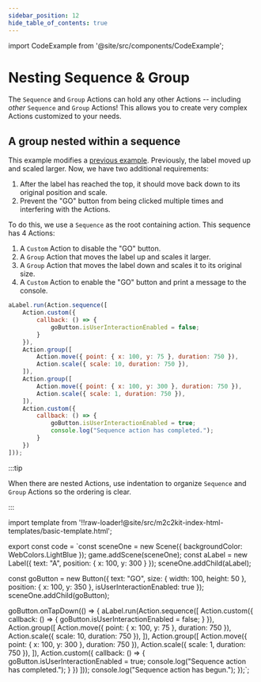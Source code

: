 ```yaml
---
sidebar_position: 12
hide_table_of_contents: true
---
```


import CodeExample from '@site/src/components/CodeExample';

# Nesting Sequence & Group

The `Sequence` and `Group` Actions can hold any other Actions -- including *other* `Sequence` and `Group` Actions! This allows you to create very complex Actions customized to your needs.

## A group nested within a sequence

This example modifies a [previous example](./group). Previously, the label moved up and scaled larger. Now, we have two additional requirements:

1. After the label has reached the top, it should move back down to its original position and scale.
2. Prevent the "GO" button from being clicked multiple times and interfering with the Actions.

To do this, we use a `Sequence` as the root containing action. This sequence has 4 Actions:

1. A `Custom` Action to disable the "GO" button.
2. A `Group` Action that moves the label up and scales it larger.
3. A `Group` Action that moves the label down and scales it to its original size.
4. A `Custom` Action to enable the "GO" button and print a message to the console.

```js
aLabel.run(Action.sequence([
    Action.custom({
        callback: () => {
            goButton.isUserInteractionEnabled = false;
        }
    }),
    Action.group([
        Action.move({ point: { x: 100, y: 75 }, duration: 750 }),
        Action.scale({ scale: 10, duration: 750 }),
    ]),
    Action.group([
        Action.move({ point: { x: 100, y: 300 }, duration: 750 }),
        Action.scale({ scale: 1, duration: 750 }),
    ]),
    Action.custom({
        callback: () => {
            goButton.isUserInteractionEnabled = true;
            console.log("Sequence action has completed.");
        }
    })
]));
```

:::tip

When there are nested Actions, use indentation to organize `Sequence` and `Group` Actions so the ordering is clear.

:::

import template from '!!raw-loader!@site/src/m2c2kit-index-html-templates/basic-template.html';

export const code = `const sceneOne = new Scene({ backgroundColor: WebColors.LightBlue });
game.addScene(sceneOne);
const aLabel = new Label({ text: "A", position: { x: 100, y: 300 } });
sceneOne.addChild(aLabel);
 
const goButton = new Button({
    text: "GO",
    size: { width: 100, height: 50 },
    position: { x: 100, y: 350 },
    isUserInteractionEnabled: true
});
sceneOne.addChild(goButton);
 
goButton.onTapDown(() => {
    aLabel.run(Action.sequence([
        Action.custom({
            callback: () => {
                goButton.isUserInteractionEnabled = false;
            }
        }),
        Action.group([
            Action.move({ point: { x: 100, y: 75 }, duration: 750 }),
            Action.scale({ scale: 10, duration: 750 }),
        ]),
        Action.group([
            Action.move({ point: { x: 100, y: 300 }, duration: 750 }),
            Action.scale({ scale: 1, duration: 750 }),
        ]),
        Action.custom({
            callback: () => {
                goButton.isUserInteractionEnabled = true;
                console.log("Sequence action has completed.");
            }
        })
    ]));
    console.log("Sequence action has begun.");
});`;

<CodeExample code={code} template={template} console="true"/>
